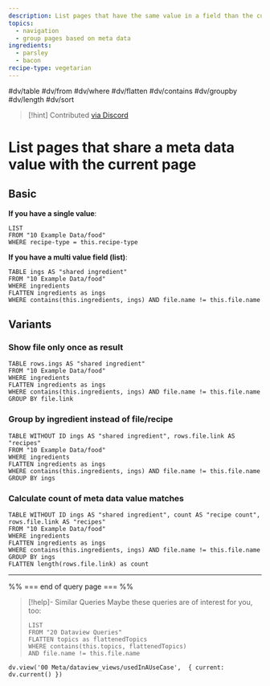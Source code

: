 ```yaml
---
description: List pages that have the same value in a field than the current one, i.e. to find recipes that share ingredients
topics:
  - navigation
  - group pages based on meta data
ingredients:
  - parsley
  - bacon
recipe-type: vegetarian
---
```

#dv/table #dv/from #dv/where #dv/flatten #dv/contains #dv/groupby #dv/length #dv/sort 


> [!hint] Contributed [via Discord](https://discord.com/channels/686053708261228577/875721010144477204/1006083409631789086)

# List pages that share a meta data value with the current page

## Basic 
**If you have a single value**:

```dataview
LIST
FROM "10 Example Data/food"
WHERE recipe-type = this.recipe-type
```

**If you have a multi value field (list)**:

```dataview
TABLE ings AS "shared ingredient"
FROM "10 Example Data/food"
WHERE ingredients
FLATTEN ingredients as ings
WHERE contains(this.ingredients, ings) AND file.name != this.file.name
```

## Variants

### Show file only once as result

```dataview
TABLE rows.ings AS "shared ingredient"
FROM "10 Example Data/food"
WHERE ingredients
FLATTEN ingredients as ings
WHERE contains(this.ingredients, ings) AND file.name != this.file.name
GROUP BY file.link
```

### Group by ingredient instead of file/recipe

```dataview
TABLE WITHOUT ID ings AS "shared ingredient", rows.file.link AS "recipes"
FROM "10 Example Data/food"
WHERE ingredients
FLATTEN ingredients as ings
WHERE contains(this.ingredients, ings) AND file.name != this.file.name
GROUP BY ings
```

### Calculate count of meta data value matches

```dataview
TABLE WITHOUT ID ings AS "shared ingredient", count AS "recipe count", rows.file.link AS "recipes"
FROM "10 Example Data/food"
WHERE ingredients
FLATTEN ingredients as ings
WHERE contains(this.ingredients, ings) AND file.name != this.file.name
GROUP BY ings
FLATTEN length(rows.file.link) as count
```

---
%% === end of query page === %%
> [!help]- Similar Queries
> Maybe these queries are of interest for you, too:
> ```dataview
> LIST
> FROM "20 Dataview Queries"
> FLATTEN topics as flattenedTopics
> WHERE contains(this.topics, flattenedTopics)
> AND file.name != this.file.name
> ```

```dataviewjs
dv.view('00 Meta/dataview_views/usedInAUseCase',  { current: dv.current() })
```
